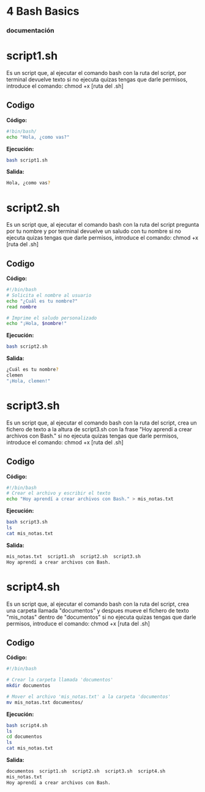 # 4 Bash Basics

### documentación

# script1.sh

Es un script que, al ejecutar el comando bash con la ruta del script, por terminal devuelve texto
si no ejecuta quizas tengas que darle permisos, introduce el comando: chmod +x [ruta del .sh]

## Codigo

**Código:**

```bash
#!bin/bash/
echo "Hola, ¿como vas?"
```

**Ejecución:**

```bash
bash script1.sh
```

**Salida:**

```bash
Hola, ¿como vas?
```


# script2.sh

Es un script que, al ejecutar el comando bash con la ruta del script pregunta por tu nombre y por terminal devuelve un saludo con tu nombre
si no ejecuta quizas tengas que darle permisos, introduce el comando: chmod +x [ruta del .sh]

## Codigo

**Código:**
```bash
#!/bin/bash
# Solicita el nombre al usuario
echo "¿Cuál es tu nombre?"
read nombre

# Imprime el saludo personalizado
echo "¡Hola, $nombre!"
```

**Ejecución:**

```bash
bash script2.sh
```

**Salida:**

```bash
¿Cuál es tu nombre?
clemen
"¡Hola, clemen!"
```


# script3.sh

Es un script que, al ejecutar el comando bash con la ruta del script, crea un fichero de texto a la altura de script3.sh con la frase "Hoy aprendí a crear archivos con Bash."
si no ejecuta quizas tengas que darle permisos, introduce el comando: chmod +x [ruta del .sh]

## Codigo

**Código:**

```bash
#!/bin/bash
# Crear el archivo y escribir el texto
echo "Hoy aprendí a crear archivos con Bash." > mis_notas.txt
```
**Ejecución:**

```bash
bash script3.sh
ls
cat mis_notas.txt
```

**Salida:**
```bash
mis_notas.txt  script1.sh  script2.sh  script3.sh
Hoy aprendí a crear archivos con Bash.
```

# script4.sh

Es un script que, al ejecutar el comando bash con la ruta del script, crea una carpeta llamada "documentos" y despues mueve el fichero de texto "mis_notas" dentro de "documentos"
si no ejecuta quizas tengas que darle permisos, introduce el comando: chmod +x [ruta del .sh]

## Codigo

**Código:**

```bash
#!/bin/bash

# Crear la carpeta llamada 'documentos'
mkdir documentos

# Mover el archivo 'mis_notas.txt' a la carpeta 'documentos'
mv mis_notas.txt documentos/
```

**Ejecución:**

```bash
bash script4.sh
ls
cd documentos
ls
cat mis_notas.txt
```

**Salida:**

```bash
documentos  script1.sh  script2.sh  script3.sh  script4.sh
mis_notas.txt
Hoy aprendí a crear archivos con Bash.
```
